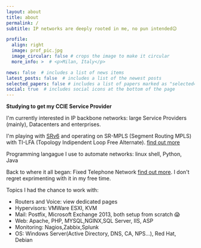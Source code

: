 ```yaml
---
layout: about
title: about
permalink: /
subtitle: IP networks are deeply rooted in me, no pun intended😉

profile:
  align: right
  image: prof_pic.jpg
  image_circular: false # crops the image to make it circular
  more_info: >  # <p>Milan, Italy</p>

news: false  # includes a list of news items
latest_posts: false  # includes a list of the newest posts
selected_papers: false # includes a list of papers marked as "selected={true}"
social: true  # includes social icons at the bottom of the page
---
```


**Studying to get my CCIE Service Provider**

I'm currently interested in IP backbone networks: large Service Providers (mainly), Datacenters and enterprises.

I'm playing with [SRv6](https://www.segment-routing.net/ietf) and operating on SR-MPLS (Segment Routing MPLS) with TI-LFA (Topology Indipendent Loop Free Alternate). [find out more](/ip)


Programming langague I use to automate networks:
linux shell, Python, Java

Back to where it all began: Fixed Telephone Network [find out more](/voice). 
I don't regret exprimenting with it in my free time.

Topics I had the chance to work with:

* Routers and Voice: view dedicated pages 
* Hypervisors: VMWare ESXI, KVM
* Mail: Postfix, Microsoft Exchange 2013,  both setup from scratch 😱
* Web: Apache, PHP, MYSQL,NGINX,SQL Server, IIS, ASP
* Monitoring: Nagios,Zabbix,Splunk
* OS: Windows Server(Active Directory, DNS, CA, NPS...), Red Hat, Debian





